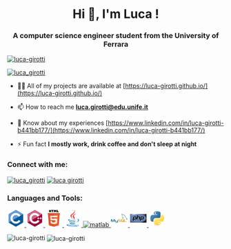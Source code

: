 <h1 align="center">Hi 👋, I'm Luca !</h1>
<h3 align="center">A computer science engineer student from the University of Ferrara</h3>

<p align="left"> <a href="https://github.com/ryo-ma/github-profile-trophy"><img src="https://github-profile-trophy.vercel.app/?username=luca-girotti" alt="luca-girotti" /></a> </p>

<p align="left"> <a href="https://twitter.com/luca_girotti" target="blank"><img src="https://img.shields.io/twitter/follow/luca_girotti?logo=twitter&style=for-the-badge" alt="luca_girotti" /></a> </p>

- 👨‍💻 All of my projects are available at [https://luca-girotti.github.io/](https://luca-girotti.github.io/)

- 📫 How to reach me **luca.girotti@edu.unife.it**

- 📄 Know about my experiences [https://www.linkedin.com/in/luca-girotti-b441bb177/](https://www.linkedin.com/in/luca-girotti-b441bb177/)

- ⚡ Fun fact **I mostly work, drink coffee and don't sleep at night**

<h3 align="left">Connect with me:</h3>
<p align="left">
<a href="https://twitter.com/luca_girotti" target="blank"><img align="center" src="https://raw.githubusercontent.com/rahuldkjain/github-profile-readme-generator/master/src/images/icons/Social/twitter.svg" alt="luca_girotti" height="30" width="40" /></a>
<a href="https://linkedin.com/in/luca girotti" target="blank"><img align="center" src="https://raw.githubusercontent.com/rahuldkjain/github-profile-readme-generator/master/src/images/icons/Social/linked-in-alt.svg" alt="luca girotti" height="30" width="40" /></a>
</p>

<h3 align="left">Languages and Tools:</h3>
<p align="left"> <a href="https://www.cprogramming.com/" target="_blank" rel="noreferrer"> <img src="https://raw.githubusercontent.com/devicons/devicon/master/icons/c/c-original.svg" alt="c" width="40" height="40"/> </a> <a href="https://www.w3schools.com/cpp/" target="_blank" rel="noreferrer"> <img src="https://raw.githubusercontent.com/devicons/devicon/master/icons/cplusplus/cplusplus-original.svg" alt="cplusplus" width="40" height="40"/> </a> <a href="https://www.w3.org/html/" target="_blank" rel="noreferrer"> <img src="https://raw.githubusercontent.com/devicons/devicon/master/icons/html5/html5-original-wordmark.svg" alt="html5" width="40" height="40"/> </a> <a href="https://www.java.com" target="_blank" rel="noreferrer"> <img src="https://raw.githubusercontent.com/devicons/devicon/master/icons/java/java-original.svg" alt="java" width="40" height="40"/> </a> <a href="https://www.mathworks.com/" target="_blank" rel="noreferrer"> <img src="https://upload.wikimedia.org/wikipedia/commons/2/21/Matlab_Logo.png" alt="matlab" width="40" height="40"/> </a> <a href="https://www.mysql.com/" target="_blank" rel="noreferrer"> <img src="https://raw.githubusercontent.com/devicons/devicon/master/icons/mysql/mysql-original-wordmark.svg" alt="mysql" width="40" height="40"/> </a> <a href="https://www.php.net" target="_blank" rel="noreferrer"> <img src="https://raw.githubusercontent.com/devicons/devicon/master/icons/php/php-original.svg" alt="php" width="40" height="40"/> </a> <a href="https://www.python.org" target="_blank" rel="noreferrer"> <img src="https://raw.githubusercontent.com/devicons/devicon/master/icons/python/python-original.svg" alt="python" width="40" height="40"/> </a> </p>

<p><img align="left" src="https://github-readme-stats.vercel.app/api/top-langs?username=luca-girotti&show_icons=true&locale=en&layout=compact" alt="luca-girotti" /></p>

<p>&nbsp;<img align="center" src="https://github-readme-stats.vercel.app/api?username=luca-girotti&show_icons=true&locale=en" alt="luca-girotti" /></p>

